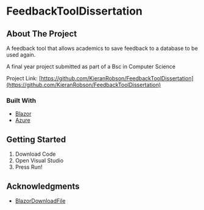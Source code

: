 # FeedbackToolDissertation
<!-- ABOUT THE PROJECT -->
## About The Project
A feedback tool that allows academics to save feedback to a database to be used again.

A final year project submitted as part of a Bsc in Computer Science 




Project Link: [https://github.com/KieranRobson/FeedbackToolDissertation](https://github.com/KieranRobson/FeedbackToolDissertation)


### Built With
* [Blazor](https://dotnet.microsoft.com/en-us/apps/aspnet/web-apps/blazor)
* [Azure](https://azure.microsoft.com/en-gb/features/azure-portal/)


<!-- GETTING STARTED -->
## Getting Started
1. Download Code 
2. Open Visual Studio
3. Press Run!


<!-- ACKNOWLEDGMENTS -->
## Acknowledgments
* [BlazorDownloadFile](https://github.com/arivera12/BlazorDownloadFile)
